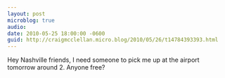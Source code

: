 ```yaml
---
layout: post
microblog: true
audio: 
date: 2010-05-25 18:00:00 -0600
guid: http://craigmcclellan.micro.blog/2010/05/26/t14784393393.html
---
```

Hey Nashville friends, I need someone to pick me up at the airport tomorrow around 2.  Anyone free?
